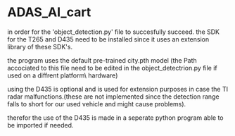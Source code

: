# ADAS_AI_cart
in order for the 'object_detection.py' file to succesfully succeed. the SDK for the T265 and D435 need to be installed since it uses an extension library of these SDK's.

the program uses the default pre-trained city.pth model (the Path accociated to this file need to be edited in the object_detectrion.py file if used on a diffrent platform\ hardware)

using the D435 is optional and is used for extension purposes in case the TI radar malfunctions.(these are not implemented since the detection range falls to short for our used vehicle and might cause problems).

therefor the use of the D435 is made in a seperate python program able to be imported if needed.

